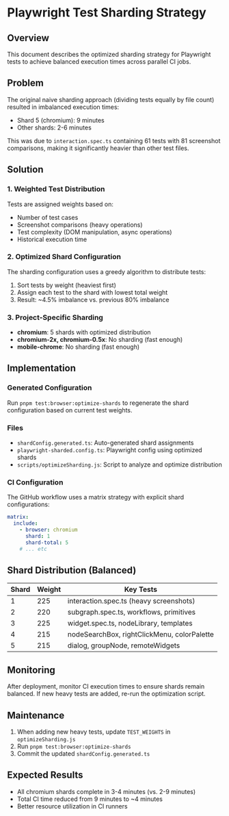 # Playwright Test Sharding Strategy

## Overview

This document describes the optimized sharding strategy for Playwright tests to achieve balanced execution times across parallel CI jobs.

## Problem

The original naive sharding approach (dividing tests equally by file count) resulted in imbalanced execution times:
- Shard 5 (chromium): 9 minutes
- Other shards: 2-6 minutes

This was due to `interaction.spec.ts` containing 61 tests with 81 screenshot comparisons, making it significantly heavier than other test files.

## Solution

### 1. Weighted Test Distribution

Tests are assigned weights based on:
- Number of test cases
- Screenshot comparisons (heavy operations)
- Test complexity (DOM manipulation, async operations)
- Historical execution time

### 2. Optimized Shard Configuration

The sharding configuration uses a greedy algorithm to distribute tests:
1. Sort tests by weight (heaviest first)
2. Assign each test to the shard with lowest total weight
3. Result: ~4.5% imbalance vs. previous 80% imbalance

### 3. Project-Specific Sharding

- **chromium**: 5 shards with optimized distribution
- **chromium-2x, chromium-0.5x**: No sharding (fast enough)
- **mobile-chrome**: No sharding (fast enough)

## Implementation

### Generated Configuration

Run `pnpm test:browser:optimize-shards` to regenerate the shard configuration based on current test weights.

### Files

- `shardConfig.generated.ts`: Auto-generated shard assignments
- `playwright-sharded.config.ts`: Playwright config using optimized shards
- `scripts/optimizeSharding.js`: Script to analyze and optimize distribution

### CI Configuration

The GitHub workflow uses a matrix strategy with explicit shard configurations:

```yaml
matrix:
  include:
    - browser: chromium
      shard: 1
      shard-total: 5
    # ... etc
```

## Shard Distribution (Balanced)

| Shard | Weight | Key Tests |
|-------|--------|-----------|
| 1 | 225 | interaction.spec.ts (heavy screenshots) |
| 2 | 220 | subgraph.spec.ts, workflows, primitives |
| 3 | 225 | widget.spec.ts, nodeLibrary, templates |
| 4 | 215 | nodeSearchBox, rightClickMenu, colorPalette |
| 5 | 215 | dialog, groupNode, remoteWidgets |

## Monitoring

After deployment, monitor CI execution times to ensure shards remain balanced. If new heavy tests are added, re-run the optimization script.

## Maintenance

1. When adding new heavy tests, update `TEST_WEIGHTS` in `optimizeSharding.js`
2. Run `pnpm test:browser:optimize-shards`
3. Commit the updated `shardConfig.generated.ts`

## Expected Results

- All chromium shards complete in 3-4 minutes (vs. 2-9 minutes)
- Total CI time reduced from 9 minutes to ~4 minutes
- Better resource utilization in CI runners